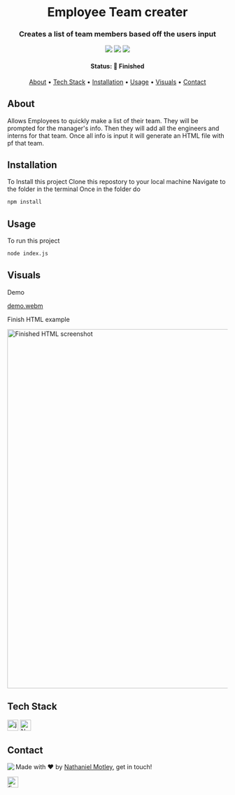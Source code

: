 <h1 align="center">
	Employee Team creater
</h1>

<h3 align="center">
	Creates a list of team members based off the users input
</h3>

<p align="center">
	<img src="https://img.shields.io/github/last-commit/Nmotley92/employee-list?color=green"/>
	<img src="https://img.shields.io/github/languages/count/Nmotley92/employee-list?color=green"/>
	<img src="https://img.shields.io/github/contributors/Nmotley92/employee-list?color=green"/>
</p>

<h4 align="center">
	Status: 🚀 Finished
</h4>

<p align="center">
	<a href="#about">About</a> •
	<a href="#tech-stack">Tech Stack</a> •
	<a href="#installation">Installation</a> •
	<a href="#usage">Usage</a> • 
        <a href="#visuals">Visuals</a> • 
	<a href="#contact">Contact</a>
    
</p>

## About
Allows Employees to quickly make a list of their team.  They will be prompted for the manager's info.  Then they will add all the engineers and interns for that team.  Once all info is input it will generate an HTML file with pf that team.  
## Installation
To Install this project
Clone this repostory to your local machine
Navigate to the folder in the terminal
Once in the folder do

```bash
npm install
```

## Usage
To run this project
```bash
node index.js
```
## Visuals
Demo

[demo.webm](https://user-images.githubusercontent.com/114119193/208791517-7505845c-27cf-42c2-b4fb-8d7d3e17e851.webm)

Finish HTML example

<img width="821" alt="Finished HTML screenshot" src="https://user-images.githubusercontent.com/114119193/208790097-0fecbfae-32d6-45b4-91db-32bad3e38c50.png">







## Tech Stack
<img src="https://img.shields.io/badge/Javascript-05122A?style=flat&logo=javascript" alt="javascript Badge" height="25">
<img src="https://img.shields.io/badge/Node.js-05122A?style=flat&logo=node.js" alt="Node.js" height="25">


## Contact
<img align="left" src="https://avatars.githubusercontent.com/Nmotley92?size=100">

Made with ❤️ by [Nathaniel Motley](https://github.com/Nmotley92), get in touch!

<a href="mailto:nmotley92@gmail.com" target="_blank"><img src="https://img.shields.io/badge/Email-D14836?style=flat&logo=gmail&logoColor=white" alt="Email Badge" height="25"></a>&nbsp;

<br clear="left"/>
